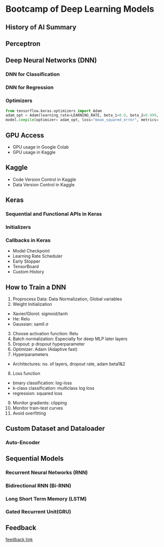 # Bootcamp of Deep Learning Models
## History of AI Summary
## Perceptron
## Deep Neural Networks (DNN)
### DNN for Classification
### DNN for Regression
### Optimizers
```python
from tensorflow.keras.optimizers import Adam
adam_opt = Adam(learning_rate=LEARNING_RATE, beta_1=0.9, beta_2=0.999, epsilon=1e-8)
model.compile(optimizer= adam_opt, loss="mean_squared_error", metrics=["mse"])
```
## GPU Access
- GPU usage in Google Colab
- GPU usage in Kaggle

## Kaggle
- Code Version Control in Kaggle
- Data Version Control in Kaggle

## Keras
### Sequential and Functional APIs in Keras
### Initializers
### Callbacks in Keras
- Model Checkpoint
- Learning Rate Scheduler
- Early Stopper
- TensorBoard
- Custom History

## How to Train a DNN
1. Proprocess Data: Data Normalization, Global variables
2. Weight Initialization
- Xavier/Glorot: sigmoid/tanh
- He: Relu
- Gaussian: samll $\sigma$
3. Choose activation function: Relu
4. Batch normalization: Especially for deep MLP later layers
5. Dropout: p dropout hyperparameter
6. Optimizer: Adam (Adaptive fast)
7. Hyperparameters
- Architectures: no. of layers, dropout rate, adam beta1&2
8. Loss function
- binary classification: log-loss
- k-class classification: multiclass log loss
- regression: squared loss
9. Monitor gradients: clipping
10. Monitor train-test curves
11. Avoid overfitting 

## Custom Dataset and Dataloader    
### Auto-Encoder
## Sequential Models
### Recurrent Neural Networks (RNN)
### Bidirectional RNN (Bi-RNN)
### Long Short Term Memory (LSTM)
### Gated Recurrent Unit(GRU)
## Feedback
[feedback link](https://futurepicx.com/feedback?id=DC7D9D1A-6BFF-468F-87E3-A5997A4DCB6E)